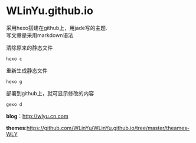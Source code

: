 # WLinYu.github.io
采用hexo搭建在github上，用jade写的主题.
<br>
写文章是采用markdown语法

清除原来的静态文件

`hexo c`

重新生成静态文件

`hexo g`

部署到github上，就可显示修改的内容

`gexo d`

__blog__：http://wlyu.cn.com

__themes__:https://github.com/WLinYu/WLinYu.github.io/tree/master/theames-WLY
